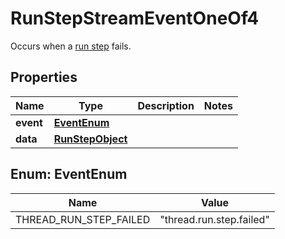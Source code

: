

# RunStepStreamEventOneOf4

Occurs when a [run step](/docs/api-reference/run-steps/step-object) fails.

## Properties

| Name | Type | Description | Notes |
|------------ | ------------- | ------------- | -------------|
|**event** | [**EventEnum**](#EventEnum) |  |  |
|**data** | [**RunStepObject**](RunStepObject.md) |  |  |



## Enum: EventEnum

| Name | Value |
|---- | -----|
| THREAD_RUN_STEP_FAILED | &quot;thread.run.step.failed&quot; |



